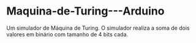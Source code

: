 # Maquina-de-Turing---Arduino
Um simulador de Máquina de Turing. O simulador realiza a soma de dois valores em binário com tamanho de 4 bits cada.
